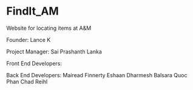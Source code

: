 # FindIt_AM
Website for locating items at A&amp;M

Founder: 
Lance K

Project Manager: 
Sai Prashanth Lanka

Front End Developers:


Back End Developers:
Mairead Finnerty
Eshaan Dharmesh Balsara
Quoc Phan
Chad Reihl
